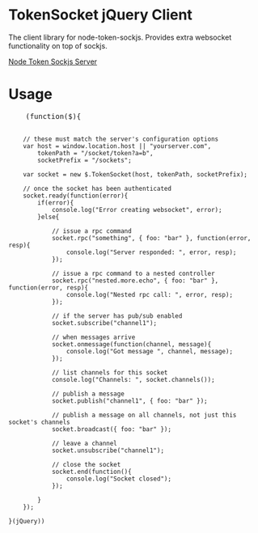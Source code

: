 <h1>TokenSocket jQuery Client</h1>
<p>
	The client library for node-token-sockjs. Provides extra websocket functionality on top of sockjs.
</p>
<p>
	<a href="https://github.com/azuqua/node-token-sockjs">Node Token Sockjs Server</a>
</p>
<h1>Usage</h1>
<pre>
	(function($){

		// these must match the server's configuration options
		var host = window.location.host || "yourserver.com",
			tokenPath = "/socket/token?a=b",
			socketPrefix = "/sockets";

		var socket = new $.TokenSocket(host, tokenPath, socketPrefix);
		
		// once the socket has been authenticated
		socket.ready(function(error){
			if(error){
				console.log("Error creating websocket", error);
			}else{
				
				// issue a rpc command
				socket.rpc("something", { foo: "bar" }, function(error, resp){
					console.log("Server responded: ", error, resp);
				});
	
				// issue a rpc command to a nested controller
				socket.rpc("nested.more.echo", { foo: "bar" }, function(error, resp){
					console.log("Nested rpc call: ", error, resp);
				});

				// if the server has pub/sub enabled
				socket.subscribe("channel1");
		
				// when messages arrive
				socket.onmessage(function(channel, message){
					console.log("Got message ", channel, message);
				});

				// list channels for this socket
				console.log("Channels: ", socket.channels());

				// publish a message
				socket.publish("channel1", { foo: "bar" });

				// publish a message on all channels, not just this socket's channels
				socket.broadcast({ foo: "bar" });

				// leave a channel
				socket.unsubscribe("channel1");

				// close the socket
				socket.end(function(){
					console.log("Socket closed");
				});

			}
		});

	}(jQuery))
</pre>
